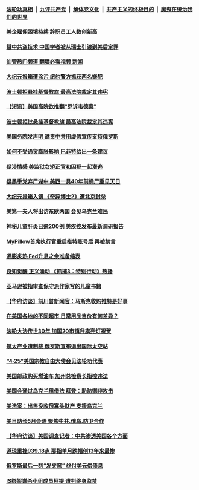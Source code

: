 ####  [法轮功真相](../../../../basic/blob/master/README.md?t=05040431) &nbsp;|&nbsp; [九评共产党](../../../../9ping.md/blob/master/README.md?t=05040431) &nbsp;|&nbsp; [解体党文化](../../../../jtdwh.md/blob/master/README.md?t=05040431)  &nbsp;|&nbsp; [共产主义的终极目的](../../../../gczydzjmd.md/blob/master/README.md?t=05040431) &nbsp;|&nbsp; [魔鬼在统治我们的世界](../../../../mgztzwmdsj.md/blob/master/README.md?t=05040431) 

#### [美企雇佣困境持续 辞职员工人数创新高](../pages/prog203/a103416887.md?t=05040431) 

#### [替中共盗技术 中国学者被从瑞士引渡到美后定罪](../pages/prog203/a103416775.md?t=05040431) 

#### [油管热门频道 翻墙必看视频 新闻](http://45.76.130.85:81/youtube.html?05040431)

#### [大纪元报箱遭涂污 纽约警方抓获两名嫌犯](../pages/prog203/a103416688.md?t=05040431) 

#### [波士顿拒悬挂基督教旗 最高法院裁定其违宪](../pages/prog203/a103416825.md?t=05040431) 

#### [【短讯】美国高院欲推翻“罗诉韦德案”](../pages/prog203/a103416828.md?t=05040431) 

#### [波士顿拒批悬挂基督教旗 最高法院裁定其违宪](../pages/prog203/a103416810.md?t=05040431) 

#### [美国务院发声明 谴责中共用虚假宣传支持俄罗斯](../pages/prog203/a103416698.md?t=05040431) 

#### [如何不受通货膨胀影响 巴菲特给出一条建议](../pages/prog203/a103416659.md?t=05040431) 

#### [疑涉情感 美监狱女矫正官和囚犯一起潜逃](../pages/prog203/a103416419.md?t=05040431) 

#### [疑黑手党弃尸湖中 美西一具40年前桶尸重见天日](../pages/prog203/a103416345.md?t=05040431) 

#### [大纪元报箱入镜 《奇异博士2》遭北京封杀](../pages/prog203/a103416266.md?t=05040431) 

#### [美第一夫人将出访东欧两国 会见乌克兰难民](../pages/prog203/a103415964.md?t=05040431) 

#### [神秘儿童肝炎已逾200例 美疾控发布最新调研报告](../pages/prog203/a103416031.md?t=05040431) 

#### [MyPillow首席执行官重启推特账号后 再被禁言](../pages/prog203/a103415900.md?t=05040431) 

#### [通膨炙热 Fed升息之余准备缩表](../pages/prog203/a103415373.md?t=05040431) 

#### [良知觉醒 正义涌动 《抓捕3：特别行动》热播](../pages/prog203/a103413927.md?t=05040431) 

#### [亚马逊被指审查保守派作家写的儿童书籍](../pages/prog203/a103415026.md?t=05040431) 

#### [【华府访谈】前川普新闻官：马斯克收购推特是好事](../pages/prog203/a103415008.md?t=05040431) 

#### [在美国各地的不同超市 日常用品售价有何差异？](../pages/prog203/a103414940.md?t=05040431) 

#### [法轮大法传世30年 加国20市镇升旗亮灯祝贺](../pages/prog203/a103414939.md?t=05040431) 

#### [航太产业遭制裁 俄罗斯宣布退出国际太空站](../pages/prog203/a103414858.md?t=05040431) 

#### [“4·25”美国宗教自由大使会见法轮功代表](../pages/prog203/a103414692.md?t=05040431) 

#### [美国邮政购买燃油车 加州总检察长指控违法](../pages/prog203/a103414492.md?t=05040431) 

#### [美国会通过乌克兰租借法 拜登：助防御非攻击](../pages/prog203/a103414496.md?t=05040431) 

#### [美法案：出售没收俄寡头财产 支援乌克兰](../pages/prog203/a103414378.md?t=05040431) 

#### [美日防长5月会晤 聚焦中共.俄乌.防卫合作](../pages/prog203/a103414342.md?t=05040431) 

#### [【华府访谈】美国调查记者：中共渗透美国各个方面](../pages/prog203/a103414345.md?t=05040431) 

#### [道琼重挫939.18点 那指单月跌幅创13年来最惨](../pages/prog203/a103414175.md?t=05040431) 

#### [俄罗斯最后一刻“发夹弯”  终付美元偿债息](../pages/prog203/a103414159.md?t=05040431) 

#### [IS绑架谋杀小组成员柯提 遭判终身监禁](../pages/prog203/a103414089.md?t=05040431) 

<img src='http://gfw-breaker.win/goodnews/indexes/prog203.md' width='0px' height='0px'/>
